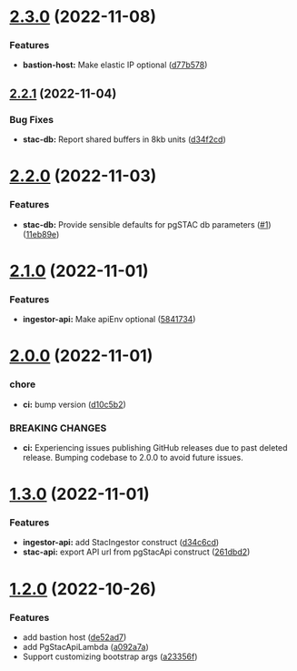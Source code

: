 # [2.3.0](https://github.com/developmentseed/cdk-pgstac/compare/v2.2.1...v2.3.0) (2022-11-08)


### Features

* **bastion-host:** Make elastic IP optional ([d77b578](https://github.com/developmentseed/cdk-pgstac/commit/d77b578df0a713a993bfa81709485df7fbc423c3))

## [2.2.1](https://github.com/developmentseed/cdk-pgstac/compare/v2.2.0...v2.2.1) (2022-11-04)


### Bug Fixes

* **stac-db:** Report shared buffers in 8kb units ([d34f2cd](https://github.com/developmentseed/cdk-pgstac/commit/d34f2cd1a833438ffa4e24f062cf16901f8d5584))

# [2.2.0](https://github.com/developmentseed/cdk-pgstac/compare/v2.1.0...v2.2.0) (2022-11-03)


### Features

* **stac-db:** Provide sensible defaults for pgSTAC db parameters ([#1](https://github.com/developmentseed/cdk-pgstac/issues/1)) ([11eb89e](https://github.com/developmentseed/cdk-pgstac/commit/11eb89e45c8a6d4a5b07134b8957a1298f9305c8))

# [2.1.0](https://github.com/developmentseed/cdk-pgstac/compare/v2.0.0...v2.1.0) (2022-11-01)


### Features

* **ingestor-api:** Make apiEnv optional ([5841734](https://github.com/developmentseed/cdk-pgstac/commit/584173458e35a69cd7bc398acd3482dd21c58228))

# [2.0.0](https://github.com/developmentseed/cdk-pgstac/compare/v1.3.0...v2.0.0) (2022-11-01)


### chore

* **ci:** bump version ([d10c5b2](https://github.com/developmentseed/cdk-pgstac/commit/d10c5b2afcd7e38effedb5181a1ed7595b03495f))


### BREAKING CHANGES

* **ci:** Experiencing issues publishing GitHub releases
due to past deleted release. Bumping codebase to 2.0.0 to avoid
future issues.

# [1.3.0](https://github.com/developmentseed/cdk-pgstac/compare/v1.2.0...v1.3.0) (2022-11-01)


### Features

* **ingestor-api:** add StacIngestor construct ([d34c6cd](https://github.com/developmentseed/cdk-pgstac/commit/d34c6cdd2c0df838467289a19c2b96adf1c0777e))
* **stac-api:** export API url from pgStacApi construct ([261dbd2](https://github.com/developmentseed/cdk-pgstac/commit/261dbd2bb85ad895f61922740d211fa8b96c3761))

# [1.2.0](https://github.com/developmentseed/cdk-pgstac/compare/v1.1.0...v1.2.0) (2022-10-26)


### Features

* add bastion host ([de52ad7](https://github.com/developmentseed/cdk-pgstac/commit/de52ad76a2098c85cb4eef6aa0445fcbbea2e618))
* add PgStacApiLambda ([a092a7a](https://github.com/developmentseed/cdk-pgstac/commit/a092a7aee26ac39210fb7ce7023a09905823500c))
* Support customizing bootstrap args ([a23356f](https://github.com/developmentseed/cdk-pgstac/commit/a23356f195db8353f08ac0e1fa278e68b5876817))
